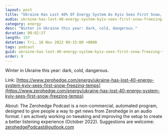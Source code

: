 ```yaml
---
layout: post
title: "Ukraine Has Lost 40% Of Energy System As Kyiv Sees First Snow, Freezing Temps"
audio: ukraine-has-lost-40-energy-system-kyiv-sees-first-snow-freezing-temps-0
category: energy
desc: "Winter in Ukraine this year: dark, cold, dangerous."
duration: 00:02:37
length: 157
datetime: Fri, 18 Nov 2022 09:15:00 +0000
tags: podcast
guid: ukraine-has-lost-40-energy-system-kyiv-sees-first-snow-freezing-temps-0
order: 0
---
```

Winter in Ukraine this year: dark, cold, dangerous.

Link: [https://www.zerohedge.com/energy/ukraine-has-lost-40-energy-system-kyiv-sees-first-snow-freezing-temps](https://www.zerohedge.com/energy/ukraine-has-lost-40-energy-system-kyiv-sees-first-snow-freezing-temps)

About: The Zerohedge Podcast is a non-commercial, automated program, designed to give people a way to get news from Zerohedge in an audio format.  I am actively working on tweaking and improving the setup to create a better listening experience (October 2022).  Suggestions are welcome: [zerohedgePodcast@outlook.com](mailto:zerohedgePodcast@outlook.com)